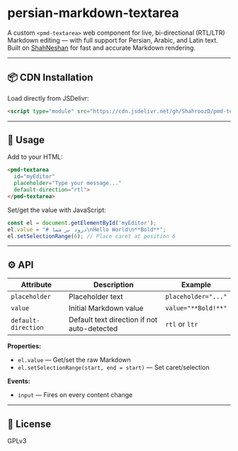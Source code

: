 # persian-markdown-textarea

A custom `<pmd-textarea>` web component for live, bi-directional (RTL/LTR) Markdown editing — with full support for Persian, Arabic, and Latin text.  
Built on [ShahNeshan](https://github.com/ShahroozD/ShahNeshan) for fast and accurate Markdown rendering.

---

## 📦 CDN Installation

Load directly from JSDelivr:

```html
<script type="module" src="https://cdn.jsdelivr.net/gh/ShahroozD/pmd-textarea/index.js"></script>
````

---

## 🚀 Usage

Add to your HTML:

```html
<pmd-textarea
  id="myEditor"
  placeholder="Type your message..."
  default-direction="rtl">
</pmd-textarea>
```

Set/get the value with JavaScript:

```js
const el = document.getElementById('myEditor');
el.value = "# درود بر شما\nHello World\n**Bold**";
el.setSelectionRange(6); // Place caret at position 6
```

---

## ⚙️ API

| Attribute           | Description                                 | Example             |
| ------------------- | ------------------------------------------- | ------------------- |
| `placeholder`       | Placeholder text                            | `placeholder="..."` |
| `value`             | Initial Markdown value                      | `value="**Bold!**"` |
| `default-direction` | Default text direction if not auto-detected | `rtl` or `ltr`      |

**Properties:**

* `el.value` — Get/set the raw Markdown
* `el.setSelectionRange(start, end = start)` — Set caret/selection

**Events:**

* `input` — Fires on every content change

---

## 📄 License

GPLv3
